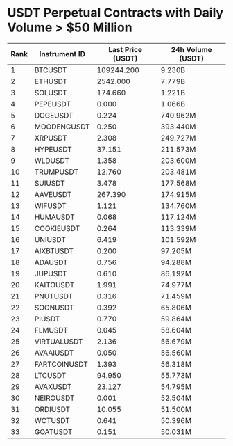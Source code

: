 # USDT Perpetual Contracts with Daily Volume > $50 Million

| Rank | Instrument ID | Last Price (USDT) | 24h Volume (USDT) |
|------|---------------|-------------------|-------------------|
| 1 | BTCUSDT | 109244.200 | 9.230B |
| 2 | ETHUSDT | 2542.000 | 7.779B |
| 3 | SOLUSDT | 174.660 | 1.221B |
| 4 | PEPEUSDT | 0.000 | 1.066B |
| 5 | DOGEUSDT | 0.224 | 740.962M |
| 6 | MOODENGUSDT | 0.250 | 393.440M |
| 7 | XRPUSDT | 2.308 | 249.727M |
| 8 | HYPEUSDT | 37.151 | 211.573M |
| 9 | WLDUSDT | 1.358 | 203.600M |
| 10 | TRUMPUSDT | 12.760 | 203.481M |
| 11 | SUIUSDT | 3.478 | 177.568M |
| 12 | AAVEUSDT | 267.390 | 174.915M |
| 13 | WIFUSDT | 1.121 | 134.760M |
| 14 | HUMAUSDT | 0.068 | 117.124M |
| 15 | COOKIEUSDT | 0.264 | 113.339M |
| 16 | UNIUSDT | 6.419 | 101.592M |
| 17 | AIXBTUSDT | 0.200 | 97.205M |
| 18 | ADAUSDT | 0.756 | 94.288M |
| 19 | JUPUSDT | 0.610 | 86.192M |
| 20 | KAITOUSDT | 1.991 | 74.977M |
| 21 | PNUTUSDT | 0.316 | 71.459M |
| 22 | SOONUSDT | 0.392 | 65.806M |
| 23 | PIUSDT | 0.770 | 59.864M |
| 24 | FLMUSDT | 0.045 | 58.604M |
| 25 | VIRTUALUSDT | 2.136 | 56.679M |
| 26 | AVAAIUSDT | 0.050 | 56.560M |
| 27 | FARTCOINUSDT | 1.393 | 56.318M |
| 28 | LTCUSDT | 94.950 | 55.773M |
| 29 | AVAXUSDT | 23.127 | 54.795M |
| 30 | NEIROUSDT | 0.001 | 52.504M |
| 31 | ORDIUSDT | 10.055 | 51.500M |
| 32 | WCTUSDT | 0.641 | 50.396M |
| 33 | GOATUSDT | 0.151 | 50.031M |
